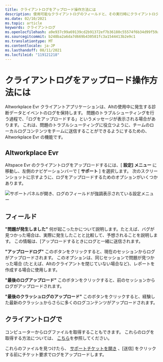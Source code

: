 ```yaml
---
title: クライアントログをアップロード操作方法には
description: 使用可能なクライアントログのフィールドと、その実行時にクライアントログをアップロードする方法の詳細については、Altに関するページを参照してください。
ms.date: 02/10/2021
ms.topic: article
keywords: クライアントログ
ms.openlocfilehash: a9e937c99a69139cd2b91372ef7b36180c55574f6b34d99f59a2a099b92c4081
ms.sourcegitcommit: b248ba2a6da7d669b430581fc3a1544413b2e9c1
ms.translationtype: MT
ms.contentlocale: ja-JP
ms.lasthandoff: 08/11/2021
ms.locfileid: "119121218"
---
```

# <a name="how-do-i-upload-my-client-logs"></a>クライアントログをアップロード操作方法には

Altworkplace Evr クライアントアプリケーションは、Altの使用中に発生する診断データとイベントのログを保持します。 問題のトラブルシューティングを行う過程で、「ログをアップロードする」というメッセージが表示される場合があります。 これは、問題のトラブルシューティングに役立つように、チームのローカルログコンテンツをチームに送信することができるようにするための、Altworkplace Evr の機能です。

## <a name="in-altspacevr"></a>Altworkplace Evr

Altspace Evr のクライアントログをアップロードするには、[ **設定] メニュー** に移動し、左側のナビゲーションバーで [ **サポート** ] を選択します。 次のスクリーンショットに示すように、ログをアップロードするためのオプションがいくつかあります。

![サポートパネルが開き、ログのフィールドが強調表示されている設定メニュー](images/help-altvr-uploadlogs.png)

## <a name="fields"></a>フィールド

**"問題が発生しました"**
何が起こったかについて説明します。たとえば、バグが見つかった場合は、実際に発生したことと比較して、予想されることを説明します。 この情報は、[アップロードするときにログと一緒に送信されます。

**"アップロードログ"** このボタンをクリックすると、現在のセッションからログがアップロードされます。 このオプションは、同じセッションで問題が見つかった場合 (たとえば、Altのクライアントを閉じていない場合など)、レポートを作成する場合に使用します。

**"最後のログアップロード"** このボタンをクリックすると、前のセッションからログがアップロードされます。

**"最後のクラッシュログのアップロード"** このボタンをクリックすると、経験した最新のクラッシュからさらに多くのログコンテンツがアップロードされます。

## <a name="in-client-logs"></a>クライアントログで

コンピューターからログファイルを取得することもできます。 これらのログを取得する方法については、 [こちら](https://docs.microsoft.com/windows/mixed-reality/altspace-vr/faqs/app-version#in-client-logs)を参照してください。

これらのファイルを見つけたら、 [サポートチケットを開き](https://help.altvr.com/hc/en-us/requests/new) 、[送信] をクリックする前にチケット要求でログをアップロードします。
